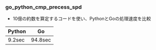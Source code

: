 ### go_python_cmp_precess_spd

- 10億の約数を算定するコードを使い、PythonとGoの処理速度を比較

|Python|Go|
|----|----|
|9.2sec|94.8sec|
